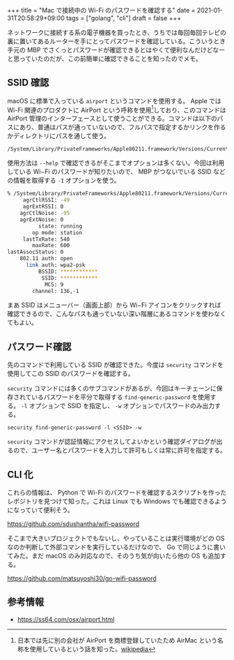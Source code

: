 +++
title = "Mac で接続中の Wi-Fi のパスワードを確認する"
date = 2021-01-31T20:58:29+09:00
tags = ["golang", "cli"]
draft = false
+++

ネットワークに接続する系の電子機器を買ったとき、うちでは毎回毎回テレビの裏に置いてあるルーターを手にとってパスワードを確認している。こういうとき手元の MBP でさくっとパスワードが確認できるとはやくて便利なんだけどなーと思っていたのだが、この前簡単に確認できることを知ったのでメモ。

## SSID 確認

macOS に標準で入っている `airport` というコマンドを使用する。 Apple では Wi-Fi 関連のプロダクトに AirPort という呼称を使用[^1]しており、このコマンドは AirPort 管理のインターフェースとして使うことができる。コマンドは以下のパスにあり、普通はパスが通っていないので、フルパスで指定するかリンクを作るかディレクトリにパスを通して使う。

```
/System/Library/PrivateFrameworks/Apple80211.framework/Versions/Current/Resources/airport
```

使用方法は `--help` で確認できるがそこまでオプションは多くない。今回は利用している Wi−Fi のパスワードが知りたいので、 MBP がつないでいる SSID などの情報を取得する `-I` オプションを使う。

```sh
% /System/Library/PrivateFrameworks/Apple80211.framework/Versions/Current/Resources/airport -I
     agrCtlRSSI: -49
     agrExtRSSI: 0
    agrCtlNoise: -95
    agrExtNoise: 0
          state: running
        op mode: station
     lastTxRate: 540
        maxRate: 600
lastAssocStatus: 0
    802.11 auth: open
      link auth: wpa2-psk
          BSSID: ************
           SSID: ************
            MCS: 9
        channel: 136,-1
```

まあ SSID はメニューバー（画面上部）から Wi−Fi アイコンをクリックすれば確認できるので、こんなパスも通っていない深い階層にあるコマンドを使わなくてもよい。

## パスワード確認

先のコマンドで利用している SSID が確認できた。今度は `security` コマンドを使用してこの SSID のパスワードを確認する。

`security` コマンドには多くのサブコマンドがあるが、今回はキーチェーンに保存されているパスワードを平分で取得する `find-generic-password` を使用する。 `-l` オプションで SSID を指定し、 `-w` オプションでパスワードのみ出力する。

```
security find-generic-password -l <SSID> -w
```

`security` コマンドが認証情報にアクセスしてよいかという確認ダイアログが出るので、ユーザー名とパスワードを入力して許可もしくは常に許可を指定する。

## CLI 化

これらの情報は、 Python で Wi-Fi のパスワードを確認するスクリプトを作ったレポジトリを見つけて知った。これは Linux でも Windows でも確認できるようになっていて便利そう。

https://github.com/sdushantha/wifi-password

そこまで大きいプロジェクトでもないし、やっていることは実行環境がどの OS なのか判断して外部コマンドを実行しているだけなので、 Go で同じように書いてみた。まだ macOS のみ対応なので、そのうち気が向いたら他の OS も追加する。

https://github.com/matsuyoshi30/go-wifi-password


## 参考情報

- https://ss64.com/osx/airport.html


[^1]: 日本では先に別の会社が AirPort を商標登録していたため AirMac という名称を使用しているという話を知った。[wikipedia](https://en.wikipedia.org/wiki/AirPort)
